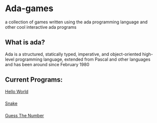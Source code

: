 # Ada-games
a collection of games written using the ada programming language and other cool interactive ada programs
## What is ada?
Ada is a structured, statically typed, imperative, and object-oriented high-level programming language, extended from Pascal and other languages and has been around since February 1980
## Current Programs:
[Hello World](https://github.com/DillonDepeel/Ada-games/blob/main/hello%20World.adb)
###
[Snake](https://github.com/DillonDepeel/Ada-games/blob/main/snake.ada)
###
[Guess The Number](https://github.com/DillonDepeel/Ada-games/blob/main/GuessingGame.ada)
